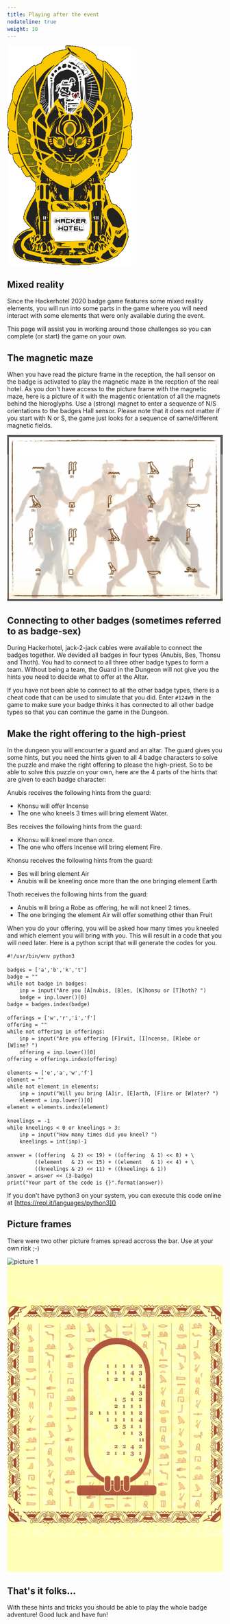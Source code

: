```yaml
---
title: Playing after the event
nodateline: true
weight: 10
---
```


![badge](hackerhotel2020.gif)

## Mixed reality

Since the Hackerhotel 2020 badge game features some mixed reality elements, you will run into some parts in the game where you will need interact with some elements that were only available during the event.

This page will assist you in working around those challenges so you can complete (or start) the game on your own.

## The magnetic maze
When you have read the picture frame in the reception, the hall sensor on the badge is activated to play the magnetic maze in the recption of the real hotel. As you don't have access to the picture frame with the magnetic maze, here is a picture of it with the magentic orientation of all the magnets behind the hieroglyphs. Use a (strong) magnet to enter a sequenze of N/S orientations to the badges Hall sensor.
Please note that it does not matter if you start with N or S, the game just looks for a sequence of same/different magnetic fields.

![walk-like-an-egyptian](walk-like-an-egyptian.jpg)

## Connecting to other badges (sometimes referred to as badge-sex)
During Hackerhotel, jack-2-jack cables were available to connect the badges together. We devided all badges in four types (Anubis, Bes, Thonsu and Thoth). You had to connect to all three other badge types to form a team. Without being a team, the Guard in the Dungeon will not give you the hints you need to decide what to offer at the Altar.

If you have not been able to connect to all the other badge types, there is a cheat code that can be used to simulate that you did. Enter `#124W9` in the game to make sure your badge thinks it has connected to all other badge types so that you can continue the game in the Dungeon.


## Make the right offering to the high-priest
In the dungeon you will encounter a guard and an altar. The guard gives you some hints, but you need the hints given to all 4 badge characters to solve the puzzle and make the right offering to please the high-priest. So to be able to solve this puzzle on your own, here are the 4 parts of the hints that are given to each badge character:


Anubis receives the following hints from the guard:

* Khonsu will offer Incense
* The one who kneels 3 times will bring element Water.

Bes receives the following hints from the guard:

* Khonsu will kneel more than once.
* The one who offers Incense will bring element Fire.

Khonsu receives the following hints from the guard:

* Bes will bring element Air
* Anubis will be kneeling once more than the one bringing element Earth

Thoth receives the following hints from the guard:

* Anubis will bring a Robe as offering, he will not kneel 2 times.
* The one bringing the element Air will offer something other than Fruit

When you do your offering, you will be asked how many times you kneeled and which element you will bring with you. This will result in a code that you will need later. Here is a python script that will generate the codes for you.

	#!/usr/bin/env python3
	  
	badges = ['a','b','k','t']
	badge = ""
	while not badge in badges:
	    inp = input("Are you [A]nubis, [B]es, [K]honsu or [T]hoth? ")
	    badge = inp.lower()[0]
	badge = badges.index(badge)
	
	offerings = ['w','r','i','f']
	offering = ""
	while not offering in offerings:
	    inp = input("Are you offering [F]ruit, [I]ncense, [R]obe or [W]ine? ")
	    offering = inp.lower()[0]
	offering = offerings.index(offering)
	
	elements = ['e','a','w','f']
	element = ""
	while not element in elements:
	    inp = input("Will you bring [A]ir, [E]arth, [F]ire or [W]ater? ")
	    element = inp.lower()[0]
	element = elements.index(element)
	
	kneelings = -1
	while kneelings < 0 or kneelings > 3:
	    inp = input("How many times did you kneel? ")
	    kneelings = int(inp)-1
	
	answer = ((offering  & 2) << 19) + ((offering  & 1) << 8) + \
	         ((element   & 2) << 15) + ((element   & 1) << 4) + \
	         ((kneelings & 2) << 11) + ((kneelings & 1))
	answer = answer << (3-badge)
	print("Your part of the code is {}".format(answer))



If you don't have python3 on your system, you can execute this code online at [https://repl.it/languages/python3]()

## Picture frames
There were two other picture frames spread accross the bar. Use at your own risk ;-)

![picture 1](picture-1.png)
![picture 2](picture-2.jpg)

## That's it folks...
With these hints and tricks you should be able to play the whole badge adventure!
Good luck and have fun!